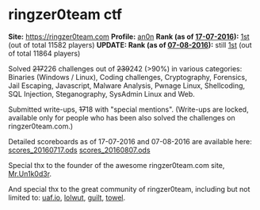 # ringzer0team ctf

**Site:** <https://ringzer0team.com>
**Profile:** [an0n](https://ringzer0team.com/profile/3919/an0n)
**Rank (as of [17-07-2016](https://web.archive.org/web/20160717084518/http://ringzer0team.com)):** [1st](https://twitter.com/RingZer0_CTF/status/754664406244585477) (out of total 11582 players)
**UPDATE: Rank (as of [07-08-2016](https://web.archive.org/web/20160806225228/http://ringzer0team.com)):** still [1st](https://web.archive.org/web/20160806232525/https://ringzer0team.com/profile/3919/an0n) (out of total 11864 players)

Solved ~~217~~226 challenges out of ~~239~~242 (>90%) in various categories:
Binaries (Windows / Linux), Coding challenges, Cryptography,
Forensics, Jail Escaping, Javascript, Malware Analysis,
Pwnage Linux, Shellcoding, SQL Injection, Steganography,
SysAdmin Linux and Web.

Submitted write-ups, ~~17~~18 with "special mentions".
(Write-ups are locked, available only for people who has
been also solved the challenges on ringzer0team.com.)

Detailed scoreboards as of 17-07-2016 and 07-08-2016 are
available here: [scores_20160717.ods](scores_20160717.ods)
[scores_20160807.ods](scores_20160807.ods)

Special thx to the founder of the awesome ringzer0team.com site,
[Mr.Un1k0d3r](https://twitter.com/mrun1k0d3r).

And special thx to the great community of ringzer0team,
including but not limited to:
[uaf.io](http://uaf.io/),
[lolwut](https://ringzer0team.com/profile/1508/lolwut),
[guilt](https://ringzer0team.com/profile/3229/GuilT),
[towel](https://twitter.com/0xTowel).
